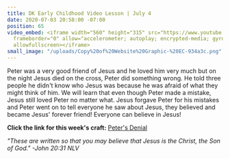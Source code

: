 ```yaml
---
title: DK Early Childhood Video Lesson | July 4
date: 2020-07-03 20:58:00 -07:00
position: 65
video_embed: <iframe width="560" height="315" src="https://www.youtube.com/embed/gAPdb_HQXEI"
  frameborder="0" allow="accelerometer; autoplay; encrypted-media; gyroscope; picture-in-picture"
  allowfullscreen></iframe>
small_image: "/uploads/Copy%20of%20Website%20Graphic-%20EC-934a3c.png"
---
```


Peter was a very good friend of Jesus and he loved him very much but on the night Jesus died on the cross, Peter did something wrong. He told three people he didn't know who Jesus was because he was afraid of what they might think of him. We will learn that even though Peter made a mistake, Jesus still loved Peter no matter what. Jesus forgave Peter for his mistakes and Peter went on to tell everyone he saw about Jesus, they believed and became Jesus' forever friend! Everyone can believe in Jesus!

**Click the link for this week's craft:**
[Peter's Denial](https://drive.google.com/file/d/1MAwdu1mri2WhU0K2XUyrOSsnIrka7OH2/view?usp=sharing)

*"These are written so that you may believe that Jesus is the Christ, the Son of God." -John 20:31 NLV*